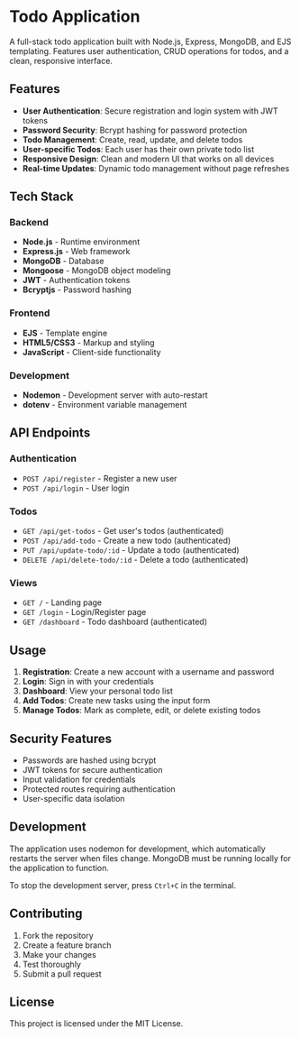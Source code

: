 # Todo Application

A full-stack todo application built with Node.js, Express, MongoDB, and EJS templating. Features user authentication, CRUD operations for todos, and a clean, responsive interface.

## Features

- **User Authentication**: Secure registration and login system with JWT tokens
- **Password Security**: Bcrypt hashing for password protection
- **Todo Management**: Create, read, update, and delete todos
- **User-specific Todos**: Each user has their own private todo list
- **Responsive Design**: Clean and modern UI that works on all devices
- **Real-time Updates**: Dynamic todo management without page refreshes

## Tech Stack

### Backend

- **Node.js** - Runtime environment
- **Express.js** - Web framework
- **MongoDB** - Database
- **Mongoose** - MongoDB object modeling
- **JWT** - Authentication tokens
- **Bcryptjs** - Password hashing

### Frontend

- **EJS** - Template engine
- **HTML5/CSS3** - Markup and styling
- **JavaScript** - Client-side functionality

### Development

- **Nodemon** - Development server with auto-restart
- **dotenv** - Environment variable management

## API Endpoints

### Authentication

- `POST /api/register` - Register a new user
- `POST /api/login` - User login

### Todos

- `GET /api/get-todos` - Get user's todos (authenticated)
- `POST /api/add-todo` - Create a new todo (authenticated)
- `PUT /api/update-todo/:id` - Update a todo (authenticated)
- `DELETE /api/delete-todo/:id` - Delete a todo (authenticated)

### Views

- `GET /` - Landing page
- `GET /login` - Login/Register page
- `GET /dashboard` - Todo dashboard (authenticated)

## Usage

1. **Registration**: Create a new account with a username and password
2. **Login**: Sign in with your credentials
3. **Dashboard**: View your personal todo list
4. **Add Todos**: Create new tasks using the input form
5. **Manage Todos**: Mark as complete, edit, or delete existing todos

## Security Features

- Passwords are hashed using bcrypt
- JWT tokens for secure authentication
- Input validation for credentials
- Protected routes requiring authentication
- User-specific data isolation

## Development

The application uses nodemon for development, which automatically restarts the server when files change. MongoDB must be running locally for the application to function.

To stop the development server, press `Ctrl+C` in the terminal.

## Contributing

1. Fork the repository
2. Create a feature branch
3. Make your changes
4. Test thoroughly
5. Submit a pull request

## License

This project is licensed under the MIT License.

